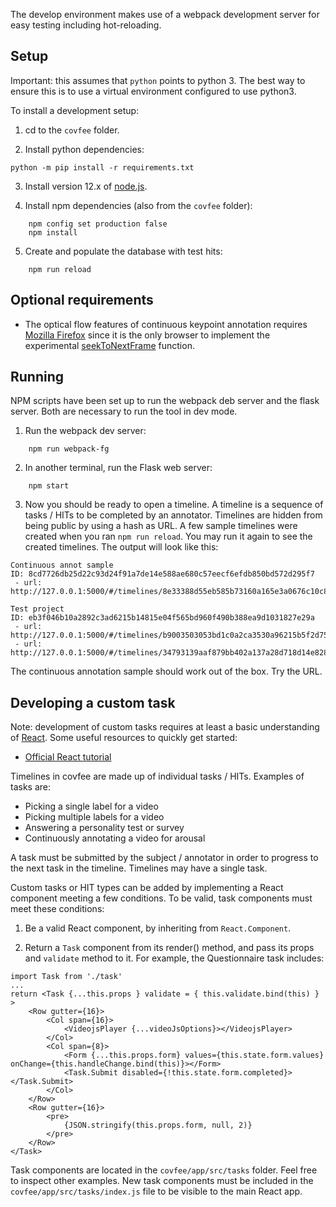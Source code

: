 The develop environment makes use of a webpack development server for easy testing including hot-reloading.

## Setup
Important: this assumes that `python` points to python 3. The best way to ensure this is to use a virtual environment configured to use python3.

To install a development setup:

1. cd to the `covfee` folder.

2. Install python dependencies:

```
python -m pip install -r requirements.txt
```

3. Install version 12.x of [node.js](https://nodejs.org/en/download/).

4. Install npm dependencies (also from the `covfee` folder):
```
    npm config set production false
    npm install
```
5. Create and populate the database with test hits:
```
    npm run reload
```
## Optional requirements
- The optical flow features of continuous keypoint annotation requires [Mozilla Firefox](https://www.mozilla.org/firefox/new/) since it is the only browser to implement the experimental [seekToNextFrame](https://developer.mozilla.org/en-US/docs/Web/API/HTMLMediaElement/seekToNextFrame) function.

## Running

NPM scripts have been set up to run the webpack deb server and the flask server. Both are necessary to run the tool in dev mode.

1. Run the webpack dev server:
```
    npm run webpack-fg
```
2. In another terminal, run the Flask web server:
```
    npm start
```
3. Now you should be ready to open a timeline. A timeline is a sequence of tasks / HITs to be completed by an annotator. Timelines are hidden from being public by using a hash as URL. A few sample timelines were created when you ran `npm run reload`. You may run it again to see the created timelines. The output will look like this:

```
Continuous annot sample
ID: 8cd7726db25d22c93d24f91a7de14e588ae680c57eecf6efdb850bd572d295f7
 - url: http://127.0.0.1:5000/#/timelines/8e33388d55eb585b73160a165e3a0676c10c8aef8fb4740104a38e3741d8d272

Test project
ID: eb3f046b10a2892c3ad6215b14815e04f565bd960f490b388ea9d1031827e29a
 - url: http://127.0.0.1:5000/#/timelines/b9003503053bd1c0a2ca3530a96215b5f2d75a764b7ac38228b26b31b8ac5926
 - url: http://127.0.0.1:5000/#/timelines/34793139aaf879bb402a137a28d718d14e828e0f24ef476a050ca401bc5d6937
```

The continuous annotation sample should work out of the box. Try the URL.

## Developing a custom task

Note: development of custom tasks requires at least a basic understanding of [React](https://reactjs.org/). Some useful resources to quickly get started:

- [Official React tutorial](https://reactjs.org/tutorial/tutorial.html)

Timelines in covfee are made up of individual tasks / HITs. Examples of tasks are:

- Picking a single label for a video
- Picking multiple labels for a video
- Answering a personality test or survey
- Continuously annotating a video for arousal

A task must be submitted by the subject / annotator in order to progress to the next task in the timeline. Timelines may have a single task.

Custom tasks or HIT types can be added by implementing a React component meeting a few conditions. To be valid, task components must meet these conditions:

1. Be a valid React component, by inheriting from `React.Component`.

2. Return a `Task` component from its render() method, and pass its props and `validate` method to it. For example, the Questionnaire task includes:

```
import Task from './task'
...
return <Task {...this.props } validate = { this.validate.bind(this) } >
    <Row gutter={16}>
        <Col span={16}>
            <VideojsPlayer {...videoJsOptions}></VideojsPlayer>
        </Col>
        <Col span={8}>
            <Form {...this.props.form} values={this.state.form.values} onChange={this.handleChange.bind(this)}></Form>
            <Task.Submit disabled={!this.state.form.completed}></Task.Submit>
        </Col>
    </Row>
    <Row gutter={16}>
        <pre>
            {JSON.stringify(this.props.form, null, 2)}
        </pre>
    </Row>
</Task>
```

Task components are located in the `covfee/app/src/tasks` folder. Feel free to inspect other examples.
New task components must be included in the `covfee/app/src/tasks/index.js` file to be visible to the main React app.

